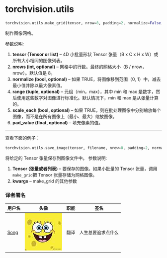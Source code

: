 # torchvision.utils

```py
torchvision.utils.make_grid(tensor, nrow=8, padding=2, normalize=False, range=None, scale_each=False, pad_value=0) 
```

制作图像网格。

参数说明:

1.  **tensor (Tensor or list)** – 4D 小批量形状 Tensor 张量（B x C x H x W）或所有大小相同的图像列表。
2.  **nrows (int, optional)** – 网格中的行数。最终的网格大小（B / nrow，nrow）。默认值是 8。
3.  **normalize (bool, optional)** – 如果 TRUE，将图像移到范围（0, 1）中，减去最小值并除以最大像素值。
4.  **range (tuple, optional)** – 元组（min，max），其中 min 和 max 是数字，然后使用这些数字对图像进行标准化。默认情况下，min 和 max 是从张量计算的。
5.  **scale_each (bool, optional)** – 如果 TRUE，则在批处理图像中分别缩放每个图像，而不是在所有图像上（最小、最大）缩放图像。
6.  **pad_value (float, optional)** – 填充像素的值。

* * *

查看下面的例子：

```py
torchvision.utils.save_image(tensor, filename, nrow=8, padding=2, normalize=False, range=None, scale_each=False, pad_value=0) 
```

将给定的 Tensor 张量保存到图像文件中。 参数说明:

1.  **Tensor (张量或者列表)** – 要保存的图像。如果小批量的 Tensor 张量，调用`make_grid`把 Tensor 张量存储为网格图像。
2.  **kwargs** – make_grid 的其他参数

### 译者署名

| 用户名 | 头像 | 职能 | 签名 |
| --- | --- | --- | --- |
| [Song](https://ptorch.com) | ![](img/2018033000352689884.jpeg) | 翻译 | 人生总要追求点什么 |